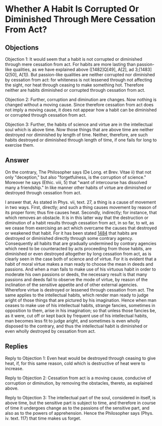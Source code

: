 # Whether A Habit Is Corrupted Or Diminished Through Mere Cessation From Act?

## Objections

Objection 1: It would seem that a habit is not corrupted or diminished through mere cessation from act. For habits are more lasting than passion-like qualities, as we have explained above ([1482]Q[49], A[2], ad 3;[1483] Q[50], A[1]). But passion-like qualities are neither corrupted nor diminished by cessation from act: for whiteness is not lessened through not affecting the sight, nor heat through ceasing to make something hot. Therefore neither are habits diminished or corrupted through cessation from act.

Objection 2: Further, corruption and diminution are changes. Now nothing is changed without a moving cause. Since therefore cessation from act does not imply a moving cause, it does not appear how a habit can be diminished or corrupted through cessation from act.

Objection 3: Further, the habits of science and virtue are in the intellectual soul which is above time. Now those things that are above time are neither destroyed nor diminished by length of time. Neither, therefore, are such habits destroyed or diminished through length of time, if one fails for long to exercise them.

## Answer

On the contrary, The Philosopher says (De Long. et Brev. Vitae ii) that not only "deception," but also "forgetfulness, is the corruption of science." Moreover he says (Ethic. viii, 5) that "want of intercourse has dissolved many a friendship." In like manner other habits of virtue are diminished or destroyed through cessation from act.

I answer that, As stated in Phys. vii, text. 27, a thing is a cause of movement in two ways. First, directly; and such a thing causes movement by reason of its proper form; thus fire causes heat. Secondly, indirectly; for instance, that which removes an obstacle. It is in this latter way that the destruction or diminution of a habit results through cessation from act, in so far, to wit, as we cease from exercising an act which overcame the causes that destroyed or weakened that habit. For it has been stated [1484](A[1]) that habits are destroyed or diminished directly through some contrary agency. Consequently all habits that are gradually undermined by contrary agencies which need to be counteracted by acts proceeding from those habits, are diminished or even destroyed altogether by long cessation from act, as is clearly seen in the case both of science and of virtue. For it is evident that a habit of moral virtue makes a man ready to choose the mean in deeds and passions. And when a man fails to make use of his virtuous habit in order to moderate his own passions or deeds, the necessary result is that many passions and deeds fail to observe the mode of virtue, by reason of the inclination of the sensitive appetite and of other external agencies. Wherefore virtue is destroyed or lessened through cessation from act. The same applies to the intellectual habits, which render man ready to judge aright of those things that are pictured by his imagination. Hence when man ceases to make use of his intellectual habits, strange fancies, sometimes in opposition to them, arise in his imagination; so that unless those fancies be, as it were, cut off or kept back by frequent use of his intellectual habits, man becomes less fit to judge aright, and sometimes is even wholly disposed to the contrary, and thus the intellectual habit is diminished or even wholly destroyed by cessation from act.

## Replies

Reply to Objection 1: Even heat would be destroyed through ceasing to give heat, if, for this same reason, cold which is destructive of heat were to increase.

Reply to Objection 2: Cessation from act is a moving cause, conducive of corruption or diminution, by removing the obstacles, thereto, as explained above.

Reply to Objection 3: The intellectual part of the soul, considered in itself, is above time, but the sensitive part is subject to time, and therefore in course of time it undergoes change as to the passions of the sensitive part, and also as to the powers of apprehension. Hence the Philosopher says (Phys. iv. text. 117) that time makes us forget.